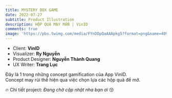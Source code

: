 ```yaml
---
title: MYSTERY BOX GAME
date: 2022-07-27
subtitle: Product Illustration
description: HỘP QUÀ MAY MẮN | VinID
comments: true
image: 'https://pbs.twimg.com/media/FYnDDpQaAAApkg5?format=png&name=4096x4096'
---
```


<!-- <div class="gallery-box">
  <div class="gallery">
    <img src="https://64.media.tumblr.com/f1983424df22a5968ea3c582d181e308/f12ae9ed481dd2b6-4d/s640x960/7231397e7ae586017ff467b74881818596302901.jpg" alt="Project">
    <img src="https://64.media.tumblr.com/f1983424df22a5968ea3c582d181e308/f12ae9ed481dd2b6-4d/s640x960/7231397e7ae586017ff467b74881818596302901.jpg" alt="Project">
    <img src="https://64.media.tumblr.com/f1983424df22a5968ea3c582d181e308/f12ae9ed481dd2b6-4d/s640x960/7231397e7ae586017ff467b74881818596302901.jpg" alt="Project">
  </div>
  <em>Projects / <a href="https://unsplash.com/" target="_blank">Unsplash</a></em>
</div> -->

- Client: **VinID** <BR>
- Visualizer: **Ry Nguyễn** <BR>
- Product Designer: **Nguyễn Thành Quang**<BR>
- UX Writer: **Trang Lục** 

Đây là 1 trong những concept gamification của App VinID.<br>
Concept may rủi thể hiện qua việc chọn lựa các hộp quà để mở.<br>


🔥 Chi tiết project: *Đang chờ cập nhật nha bạn ơi* 😚